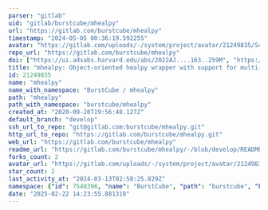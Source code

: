 ```yaml
---
parser: "gitlab"
uid: "gitlab/burstcube/mhealpy"
url: "https://gitlab.com/burstcube/mhealpy"
timestamp: "2024-05-05 00:36:19.592255"
avatar: "https://gitlab.com/uploads/-/system/project/avatar/21249835/Screen_Shot_2020-09-20_at_3.59.09_PM.png"
repo_url: "https://gitlab.com/burstcube/mhealpy"
doi: ["https://ui.adsabs.harvard.edu/abs/2022AJ....163..259M", "https://ui.adsabs.harvard.edu/abs/2024ascl.soft04023M/abstract"]
title: "mhealpy: Object-oriented healpy wrapper with support for multi-resolution maps"
id: 21249835
name: "mhealpy"
name_with_namespace: "BurstCube / mhealpy"
path: "mhealpy"
path_with_namespace: "burstcube/mhealpy"
created_at: "2020-09-20T19:56:48.127Z"
default_branch: "develop"
ssh_url_to_repo: "git@gitlab.com:burstcube/mhealpy.git"
http_url_to_repo: "https://gitlab.com/burstcube/mhealpy.git"
web_url: "https://gitlab.com/burstcube/mhealpy"
readme_url: "https://gitlab.com/burstcube/mhealpy/-/blob/develop/README.md"
forks_count: 2
avatar_url: "https://gitlab.com/uploads/-/system/project/avatar/21249835/Screen_Shot_2020-09-20_at_3.59.09_PM.png"
star_count: 2
last_activity_at: "2024-03-13T02:58:25.829Z"
namespace: {"id": 7548396, "name": "BurstCube", "path": "burstcube", "kind": "group", "full_path": "burstcube", "parent_id": null, "avatar_url": "/uploads/-/system/group/avatar/7548396/BurstCube_Logo_4C_small.png", "web_url": "https://gitlab.com/groups/burstcube"}
date: "2025-02-22 14:23:55.881318"
---
```


